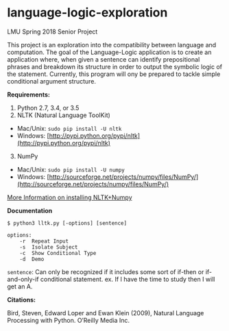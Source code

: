 # language-logic-exploration
LMU Spring 2018 Senior Project

This project is an exploration into the compatibility between language and computation. The goal of the Language-Logic application is to create an application where, when given a sentence can identify prepositional phrases and breakdown its structure in order to output the symbolic logic of the statement. Currently, this program will ony be prepared to tackle simple conditional argument structure.

**Requirements:**
1. Python 2.7, 3.4, or 3.5
2. NLTK (Natural Language ToolKit)
 * Mac/Unix: `sudo pip install -U nltk`
 * Windows: [http://pypi.python.org/pypi/nltk](http://pypi.python.org/pypi/nltk)
3. NumPy
 * Mac/Unix: `sudo pip install -U numpy`
 * Windows: [http://sourceforge.net/projects/numpy/files/NumPy/](http://sourceforge.net/projects/numpy/files/NumPy/)

[More Information on installing NLTK+Numpy](https://www.nltk.org/install.html)
 
**Documentation**

```$ python3 lltk.py [-options] [sentence]```

```
options:
 	-r	Repeat Input
	-s	Isolate Subject
	-c	Show Conditional Type
	-d	Demo
 ```
```sentence```: Can only be recognized if it includes some sort of if-then or if-and-only-if conditional statement. ex. If I have the time to study then I will get an A.

**Citations:**

Bird, Steven, Edward Loper and Ewan Klein (2009), Natural Language Processing with Python. O’Reilly Media Inc.
